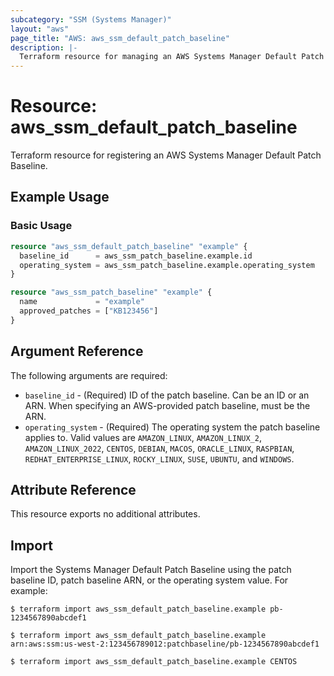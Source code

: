 ```yaml
---
subcategory: "SSM (Systems Manager)"
layout: "aws"
page_title: "AWS: aws_ssm_default_patch_baseline"
description: |-
  Terraform resource for managing an AWS Systems Manager Default Patch Baseline.
---
```


# Resource: aws_ssm_default_patch_baseline

Terraform resource for registering an AWS Systems Manager Default Patch Baseline.

## Example Usage

### Basic Usage

```terraform
resource "aws_ssm_default_patch_baseline" "example" {
  baseline_id      = aws_ssm_patch_baseline.example.id
  operating_system = aws_ssm_patch_baseline.example.operating_system
}

resource "aws_ssm_patch_baseline" "example" {
  name             = "example"
  approved_patches = ["KB123456"]
}
```

## Argument Reference

The following arguments are required:

* `baseline_id` - (Required) ID of the patch baseline.
  Can be an ID or an ARN.
  When specifying an AWS-provided patch baseline, must be the ARN.
* `operating_system` - (Required) The operating system the patch baseline applies to.
  Valid values are
  `AMAZON_LINUX`,
  `AMAZON_LINUX_2`,
  `AMAZON_LINUX_2022`,
  `CENTOS`,
  `DEBIAN`,
  `MACOS`,
  `ORACLE_LINUX`,
  `RASPBIAN`,
  `REDHAT_ENTERPRISE_LINUX`,
  `ROCKY_LINUX`,
  `SUSE`,
  `UBUNTU`, and
  `WINDOWS`.

## Attribute Reference

This resource exports no additional attributes.

## Import

Import the Systems Manager Default Patch Baseline using the patch baseline ID, patch baseline ARN, or the operating system value. For example:

```
$ terraform import aws_ssm_default_patch_baseline.example pb-1234567890abcdef1
```

```
$ terraform import aws_ssm_default_patch_baseline.example arn:aws:ssm:us-west-2:123456789012:patchbaseline/pb-1234567890abcdef1
```

```
$ terraform import aws_ssm_default_patch_baseline.example CENTOS
```
